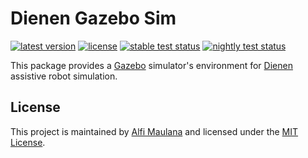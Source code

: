 # Dienen Gazebo Sim

[![latest version](https://img.shields.io/github/v/release/threeal/dienen_gazebo_sim)](https://github.com/threeal/dienen_gazebo_sim/releases/)
[![license](https://img.shields.io/github/license/threeal/dienen_gazebo_sim)](./LICENSE)
[![stable test status](https://img.shields.io/github/workflow/status/threeal/dienen_gazebo_sim/Build%20and%20Test%20Stable?label=stable%20test)](https://github.com/threeal/dienen_gazebo_sim/actions/workflows/build-and-test-stable.yml)
[![nightly test status](https://img.shields.io/github/workflow/status/threeal/dienen_gazebo_sim/Build%20and%20Test%20Nightly?label=nighly%20test)](https://github.com/threeal/dienen_gazebo_sim/actions/workflows/build-and-test-nightly.yml)

This package provides a [Gazebo](http://gazebosim.org/) simulator's environment for [Dienen](https://github.com/threeal/paper-simulasi-robot) assistive robot simulation.

## License

This project is maintained by [Alfi Maulana](https://github.com/threeal) and licensed under the [MIT License](./LICENSE).
